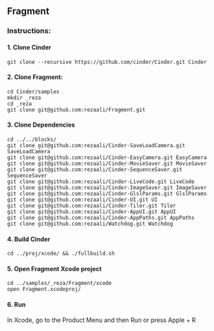 Fragment
--

### Instructions:


#### 1. Clone Cinder
```
git clone --recursive https://github.com/cinder/Cinder.git Cinder
```
#### 2. Clone Fragment:
```
cd Cinder/samples
mkdir _reza
cd _reza
git clone git@github.com:rezaali/Fragment.git
```

#### 3. Clone Dependencies
```
cd ../../blocks/
git clone git@github.com:rezaali/Cinder-SaveLoadCamera.git SaveLoadCamera
git clone git@github.com:rezaali/Cinder-EasyCamera.git EasyCamera
git clone git@github.com:rezaali/Cinder-MovieSaver.git MovieSaver
git clone git@github.com:rezaali/Cinder-SequenceSaver.git SequenceSaver
git clone git@github.com:rezaali/Cinder-LiveCode.git LiveCode
git clone git@github.com:rezaali/Cinder-ImageSaver.git ImageSaver
git clone git@github.com:rezaali/Cinder-GlslParams.git GlslParams
git clone git@github.com:rezaali/Cinder-UI.git UI
git clone git@github.com:rezaali/Cinder-Tiler.git Tiler
git clone git@github.com:rezaali/Cinder-AppUI.git AppUI
git clone git@github.com:rezaali/Cinder-AppPaths.git AppPaths
git clone git@github.com:rezaali/Watchdog.git Watchdog
```

#### 4. Build Cinder
```
cd ../proj/xcode/ && ./fullbuild.sh
```

#### 5. Open Fragment Xcode project
```
cd ../samples/_reza/Fragment/xcode
open Fragment.xcodeproj/
```

#### 6. Run
In Xcode, go to the Product Menu and then Run or press Apple + R



